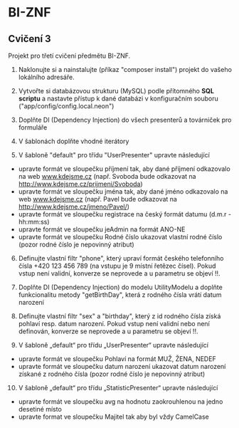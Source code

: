 # BI-ZNF

## Cvičení 3

Projekt pro třetí cvičení předmětu BI-ZNF.

1. Naklonujte si a nainstalujte (příkaz "composer install") projekt do vašeho lokálního adresáře.

2. Vytvořte si databázovou strukturu (MySQL) podle přítomného **SQL scriptu** a nastavte přístup k dané databázi v konfiguračním souboru ("app/config/config.local.neon")

3. Doplňte DI (Dependency Injection) do všech presenterů a továrniček pro formuláře

4. V šablonách doplňte vhodné iterátory  

5. V šabloně "default" pro třídu "UserPresenter" upravte následující
  * upravte formát ve sloupečku příjmení tak, aby dané příjmení odkazovalo na web www.kdejsme.cz (např. Svoboda bude odkazovat na http://www.kdejsme.cz/prijmeni/Svoboda)
  * upravte formát ve sloupečku jména tak, aby dané jméno odkazovalo na web www.kdejsme.cz (např. Pavel bude odkazovat na http://www.kdejsme.cz/jmeno/Pavel/)
  * upravte formát ve sloupečku registrace na český formát datumu (d.m.r - hh:mm:ss)
  * upravte formát ve sloupečku jeAdmin na formát ANO-NE
  * upravte formát ve sloupečku Rodné číslo ukazovat vlastní rodné číslo (pozor rodné číslo je nepovinný atribut)  

6. Definujte vlastní filtr "phone", který upraví formát českého telefonního čísla +420 123 456 789 (na vstupu je 9 místní řetězec čísel). Pokud vstup není validní, konverze se neprovede a u parametru se objeví !!.

7. Doplňte DI (Dependency Injection) do modelu UtilityModelu a doplňte funkcionalitu metody "getBirthDay", která z rodného čísla vrátí datum narození  

8. Definujte vlastní filtr "sex" a "birthday", který z id rodného čísla získá pohlaví resp. datum narození.  Pokud vstup není validní nebo není definován, konverze se neprovede a u parametru se objeví !!.

9. V šabloně „default“ pro třídu „UserPresenter“ upravte následující
  * upravte formát ve sloupečku Pohlaví na formát MUŽ, ŽENA, NEDEF
  * upravte formát ve sloupečku datum narození ukazovat datum narození získané z rodného čísla (pozor rodné číslo je nepovinný atribut)

10. V šabloně „default“ pro třídu „StatisticPresenter“ upravte následující
  * upravte formát ve sloupečku avg na hodnotu zaokrouhlenou na jedno desetiné místo
  * upravte format ve sloupečku Majitel tak aby byl vždy CamelCase